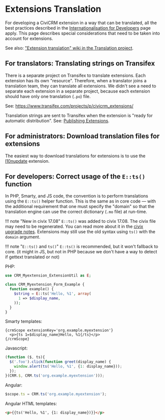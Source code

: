# Extensions Translation

For developing a CiviCRM extension in a way that can be translated, all the best practices described in the [Internationalisation for Developers](index.md) page apply. This page describes special considerations that need to be taken into account for extensions.

See also: ["Extension translation" wiki in the Translation project](https://lab.civicrm.org/dev/translation/wikis/extension-translation).

## For translators: Translating strings on Transifex

There is a separate project on Transifex to translate extensions. Each extension has its own "resource". Therefore, when a translator joins a translation team, they can translate all extensions. We didn't see a need to separate each extension in a separate project, because each extension should have only one translation (`.po`) file.

See: <https://www.transifex.com/projects/p/civicrm_extensions/>

Translation strings are sent to Transifex when the extension is "ready for automatic distribution". See: [Publishing Extensions](../extensions/publish.md).

## For administrators: Download translation files for extensions

The easiest way to download translations for extensions is to use the [l10nupdate](https://github.com/cividesk/com.cividesk.l10n.update/) extension.

## For developers: Correct usage of the `E::ts()` function

In PHP, Smarty, and JS code, the convention is to perform translations using the `E::ts()` helper function. This is the same as in core code &mdash; with the additional requirement that one must specify the "domain" so that the translation engine can use the correct dictionary (`.mo` file) at run-time.

!!! note "New in civix 17.08"
    `E::ts()` was added to civix 17.08. The civix file may need to be regenerated. You can read more about it in the [civix upgrade notes](https://github.com/totten/civix/blob/master/UPGRADE.md#upgrade-to-v17081-the-big-e). Extensions may still use the old syntax using `ts()` with the `domain` argument.

!!! note "`E::ts()` and `ts()`"
     `E::ts()` is recommended, but it won't fallback to core. (it might in JS, but not in PHP because we don't have a way to detect if gettext translated or not)
    
PHP:

```php
use CRM_Myextension_ExtensionUtil as E;

class CRM_Myextension_Form_Example {
  function example() {
    $string = E::ts('Hello, %1', array(
      1 => $display_name,
    ));
  }
}
```
 
Smarty templates:

```smarty
{crmScope extensionKey='org.example.myextension'}
  <p>{ts 1=$display_name}Hello, %1{/ts}</p>
{/crmScope}
```

Javascript:

```js
(function ($, ts){
  $('.foo').click(function greet(display_name) {
    window.alert(ts('Hello, %1', {1: display_name}));
  });
}(CRM.$, CRM.ts('org.example.myextension')));
```

Angular:

```js
$scope.ts = CRM.ts('org.example.myextension');
```

Angular HTML templates:

```html
<p>{{ts('Hello, %1', {1: display_name})}}</p>
```
